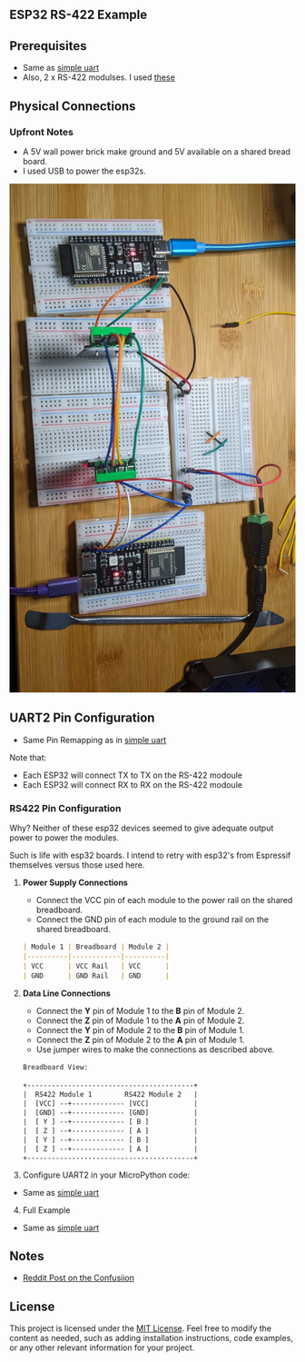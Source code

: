 ## ESP32 RS-422  Example

## Prerequisites

- Same as [simple uart](https://github.com/jouellnyc/UART/tree/main/esp32_simple)
- Also, 2 x RS-422 modulses. I used [these](https://www.amazon.com/gp/product/B0C1C3VHZW/)


## Physical Connections

###  Upfront Notes
- A 5V wall power brick make ground and 5V available on a shared bread board.
- I used USB to power the esp32s.

![pic](./pics/esp32_rs422.jpg)


## UART2 Pin Configuration
- Same  Pin Remapping as in [simple uart](https://github.com/jouellnyc/UART/tree/main/esp32_simple)

Note that:

- Each ESP32 will connect TX to TX on the RS-422 modoule
- Each ESP32 will connect RX to RX on the RS-422 modoule


### RS422 Pin Configuration


Why? Neither of these esp32 devices seemed to give adequate output power to power the modules.

Such is life with esp32 boards. I intend to retry with esp32's from Espressif themselves versus those used here.


1. **Power Supply Connections**
    - Connect the VCC pin of each module to the power rail on the shared breadboard.
    - Connect the GND pin of each module to the ground rail on the shared breadboard.

    ```markdown
    | Module 1 | Breadboard | Module 2 |
    |----------|------------|----------|
    | VCC      | VCC Rail   | VCC      |
    | GND      | GND Rail   | GND      |
    ```

2. **Data Line Connections**
    - Connect the **Y** pin of Module 1 to the **B** pin of Module 2.
    - Connect the **Z** pin of Module 1 to the **A** pin of Module 2.
    - Connect the **Y** pin of Module 2 to the **B** pin of Module 1.
    - Connect the **Z** pin of Module 2 to the **A** pin of Module 1.
    - Use jumper wires to make the connections as described above.

    ```
    Breadboard View:

    +-----------------------------------------+
    |  RS422 Module 1        RS422 Module 2   |
    |  [VCC] --+------------- [VCC]           |
    |  [GND] --+------------- [GND]           |
    |  [ Y ] --+------------- [ B ]           |
    |  [ Z ] --+------------- [ A ]           |
    |  [ Y ] --+------------- [ B ]           |
    |  [ Z ] --+------------- [ A ]           |
    +-----------------------------------------+
    ```

3. Configure UART2 in your MicroPython code:
- Same as [simple uart](https://github.com/jouellnyc/UART/tree/main/esp32_simple)

4. Full Example 
- Same as [simple uart](https://github.com/jouellnyc/UART/tree/main/esp32_simple)

## Notes
- [Reddit Post on the Confusiion](https://www.reddit.com/r/embedded/comments/1cuo52g/comment/l4qclpu/?context=3)

## License
This project is licensed under the [MIT License](LICENSE).
Feel free to modify the content as needed, such as adding installation instructions, code examples, or any other relevant information for your project.

